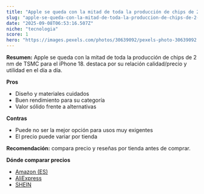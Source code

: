 ```yaml
---
title: "Apple se queda con la mitad de toda la producción de chips de 2 nm de TSMC para el iPhone 18."
slug: "apple-se-queda-con-la-mitad-de-toda-la-produccion-de-chips-de-2-nm-de-tsmc-para-"
date: "2025-09-08T06:53:16.507Z"
niche: "tecnologia"
score: 1
hero: "https://images.pexels.com/photos/30639092/pexels-photo-30639092.jpeg?auto=compress&cs=tinysrgb&fit=crop&h=627&w=1200&auto=compress&cs=tinysrgb&w=1200&h=675&fit=crop"
---
```


**Resumen:** Apple se queda con la mitad de toda la producción de chips de 2 nm de TSMC para el iPhone 18. destaca por su relación calidad/precio y utilidad en el día a día.

**Pros**
- Diseño y materiales cuidados
- Buen rendimiento para su categoría
- Valor sólido frente a alternativas

**Contras**
- Puede no ser la mejor opción para usos muy exigentes
- El precio puede variar por tienda

**Recomendación:** compara precio y reseñas por tienda antes de comprar.

**Dónde comparar precios**
- [Amazon (ES)](https://www.amazon.es/s?k=Apple%20se%20queda%20con%20la%20mitad%20de%20toda%20la%20producci%C3%B3n%20de%20chips%20de%202%20nm%20de%20TSMC%20para%20el%20iPhone%2018.&tag=teknovashop25-21)
- [AliExpress](https://www.aliexpress.com/wholesale?SearchText=Apple%20se%20queda%20con%20la%20mitad%20de%20toda%20la%20producci%C3%B3n%20de%20chips%20de%202%20nm%20de%20TSMC%20para%20el%20iPhone%2018.)
- [SHEIN](https://www.shein.com/pdsearch/Apple%20se%20queda%20con%20la%20mitad%20de%20toda%20la%20producci%C3%B3n%20de%20chips%20de%202%20nm%20de%20TSMC%20para%20el%20iPhone%2018.)